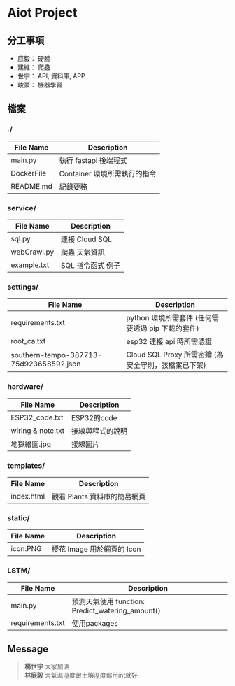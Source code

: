 # Aiot Project


## 分工事項

* 庭毅： 硬體
* 建維： 爬蟲
* 世宇： API, 資料庫, APP
* 峻豪： 機器學習


## 檔案

### ./

| File Name                                  | Description                                                   |
| ------------------------------------------ | --------------------------------------------------------------|
| main.py                                    | 執行 fastapi 後端程式                                         |
| DockerFile                                 | Container 環境所需執行的指令                                   |
| README.md                                  | 紀錄要務                                                       |


### service/

| File Name                                  | Description                                                   |
| ------------------------------------------ | --------------------------------------------------------------|
| sql.py                                     | 連接 Cloud SQL                                                |
| webCrawl.py                                | 爬蟲 天氣資訊                                                  |
| example.txt                                | SQL 指令函式 例子                                              |


### settings/

| File Name                                  | Description                                                   |
| ------------------------------------------ | --------------------------------------------------------------|
| requirements.txt                           | python 環境所需套件 (任何需要透過 pip 下載的套件)                |
| root_ca.txt                                | esp32 連接 api 時所需憑證                                      |
| southern-tempo-387713-75d923658592.json    | Cloud SQL Proxy 所需密鑰 (為安全守則，該檔案已下架)              |

### hardware/

| File Name                                  | Description                                                   |
| ------------------------------------------ | --------------------------------------------------------------|
| ESP32_code.txt                             | ESP32的code                                                   |
| wiring & note.txt                          | 接線與程式的說明                                               |
| 地獄繪圖.jpg                               | 接線圖片                                               |

### templates/

| File Name                                  | Description                                                   |
| ------------------------------------------ | --------------------------------------------------------------|
| index.html                                 | 觀看 Plants 資料庫的簡易網頁                                   |

### static/

| File Name                                  | Description                                                   |
| ------------------------------------------ | --------------------------------------------------------------|
| icon.PNG                                   | 櫻花 Image 用於網頁的 Icon                                     |

### LSTM/
| File Name                                  | Description                                                   |
| ------------------------------------------ | --------------------------------------------------------------|
| main.py                                    | 預測天氣使用 function: Predict_watering_amount()               |
| requirements.txt                           | 使用packages                                                  |

## Message

> **楊世宇** 大家加油\
> **林庭毅** 大氣溫溼度跟土壤溼度都用int就好
